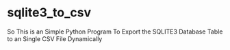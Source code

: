 # sqlite3_to_csv


So This is an Simple Python Program To Export the SQLITE3 Database Table to an Single CSV File Dynamically
